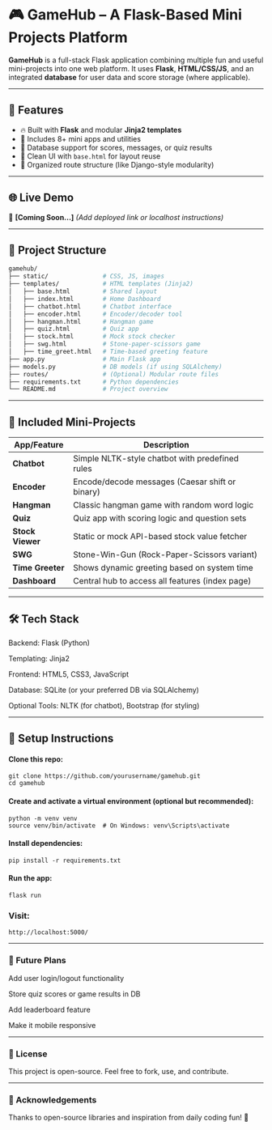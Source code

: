 # 🎮 GameHub – A Flask-Based Mini Projects Platform

**GameHub** is a full-stack Flask application combining multiple fun and useful mini-projects into one web platform. It uses **Flask**, **HTML/CSS/JS**, and an integrated **database** for user data and score storage (where applicable).

---

## 🚀 Features

- 🔥 Built with **Flask** and modular **Jinja2 templates**
- 🧠 Includes 8+ mini apps and utilities
- 💾 Database support for scores, messages, or quiz results
- 🎨 Clean UI with `base.html` for layout reuse
- 🧩 Organized route structure (like Django-style modularity)

---

## 🌐 Live Demo

🔗 **[Coming Soon...]** *(Add deployed link or localhost instructions)*

---

## 📁 Project Structure

```bash
gamehub/
├── static/               # CSS, JS, images
├── templates/            # HTML templates (Jinja2)
│   ├── base.html         # Shared layout
│   ├── index.html        # Home Dashboard
│   ├── chatbot.html      # Chatbot interface
│   ├── encoder.html      # Encoder/decoder tool
│   ├── hangman.html      # Hangman game
│   ├── quiz.html         # Quiz app
│   ├── stock.html        # Mock stock checker
│   ├── swg.html          # Stone-paper-scissors game
│   ├── time_greet.html   # Time-based greeting feature
├── app.py                # Main Flask app
├── models.py             # DB models (if using SQLAlchemy)
├── routes/               # (Optional) Modular route files
├── requirements.txt      # Python dependencies
└── README.md             # Project overview
```

---
## 🧩 Included Mini-Projects

| App/Feature     | Description                                              |
|-----------------|----------------------------------------------------------|
| **Chatbot**     | Simple NLTK-style chatbot with predefined rules          |
| **Encoder**     | Encode/decode messages (Caesar shift or binary)         |
| **Hangman**     | Classic hangman game with random word logic             |
| **Quiz**        | Quiz app with scoring logic and question sets           |
| **Stock Viewer**| Static or mock API-based stock value fetcher            |
| **SWG**         | Stone-Win-Gun (Rock-Paper-Scissors variant)             |
| **Time Greeter**| Shows dynamic greeting based on system time             |
| **Dashboard**   | Central hub to access all features (index page)         |

---

## 🛠️ Tech Stack
Backend: Flask (Python)

Templating: Jinja2

Frontend: HTML5, CSS3, JavaScript

Database: SQLite (or your preferred DB via SQLAlchemy)

Optional Tools: NLTK (for chatbot), Bootstrap (for styling)

---

## 🔧 Setup Instructions
#### Clone this repo:

```
git clone https://github.com/yourusername/gamehub.git
cd gamehub
```

#### Create and activate a virtual environment (optional but recommended):

```
python -m venv venv
source venv/bin/activate  # On Windows: venv\Scripts\activate
```

#### Install dependencies:
```
pip install -r requirements.txt
```

#### Run the app:

```
flask run
```

### Visit:
```
http://localhost:5000/
```

---

### 📌 Future Plans
Add user login/logout functionality

Store quiz scores or game results in DB

Add leaderboard feature

Make it mobile responsive

---

### 📜 License
This project is open-source. Feel free to fork, use, and contribute.

---

### 🙌 Acknowledgements
Thanks to open-source libraries and inspiration from daily coding fun! 🎉
